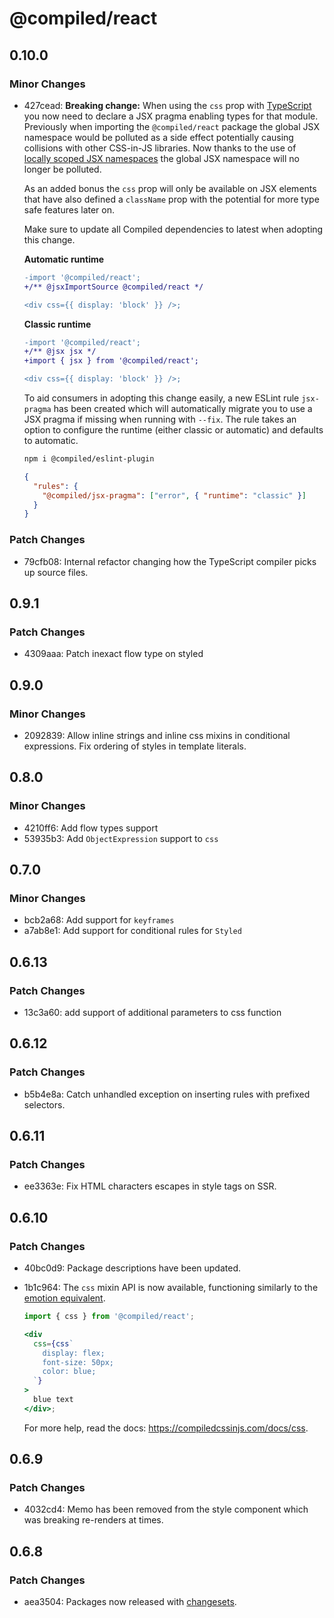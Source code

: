 # @compiled/react

## 0.10.0

### Minor Changes

- 427cead: **Breaking change:** When using the `css` prop with [TypeScript](https://www.typescriptlang.org) you now need to declare a JSX pragma enabling types for that module. Previously when importing the `@compiled/react` package the global JSX namespace would be polluted as a side effect potentially causing collisions with other CSS-in-JS libraries. Now thanks to the use of [locally scoped JSX namespaces](https://www.typescriptlang.org/docs/handbook/release-notes/typescript-2-8.html#locally-scoped-jsx-namespaces) the global JSX namespace will no longer be polluted.

  As an added bonus the `css` prop will only be available on JSX elements that have also defined a `className` prop with the potential for more type safe features later on.

  Make sure to update all Compiled dependencies to latest when adopting this change.

  **Automatic runtime**

  ```diff
  -import '@compiled/react';
  +/** @jsxImportSource @compiled/react */

  <div css={{ display: 'block' }} />;
  ```

  **Classic runtime**

  ```diff
  -import '@compiled/react';
  +/** @jsx jsx */
  +import { jsx } from '@compiled/react';

  <div css={{ display: 'block' }} />;
  ```

  To aid consumers in adopting this change easily, a new ESLint rule `jsx-pragma` has been created which will automatically migrate you to use a JSX pragma if missing when running with `--fix`. The rule takes an option to configure the runtime (either classic or automatic) and defaults to automatic.

  ```sh
  npm i @compiled/eslint-plugin
  ```

  ```json
  {
    "rules": {
      "@compiled/jsx-pragma": ["error", { "runtime": "classic" }]
    }
  }
  ```

### Patch Changes

- 79cfb08: Internal refactor changing how the TypeScript compiler picks up source files.

## 0.9.1

### Patch Changes

- 4309aaa: Patch inexact flow type on styled

## 0.9.0

### Minor Changes

- 2092839: Allow inline strings and inline css mixins in conditional expressions. Fix ordering of styles in template literals.

## 0.8.0

### Minor Changes

- 4210ff6: Add flow types support
- 53935b3: Add `ObjectExpression` support to `css`

## 0.7.0

### Minor Changes

- bcb2a68: Add support for `keyframes`
- a7ab8e1: Add support for conditional rules for `Styled`

## 0.6.13

### Patch Changes

- 13c3a60: add support of additional parameters to css function

## 0.6.12

### Patch Changes

- b5b4e8a: Catch unhandled exception on inserting rules with prefixed selectors.

## 0.6.11

### Patch Changes

- ee3363e: Fix HTML characters escapes in style tags on SSR.

## 0.6.10

### Patch Changes

- 40bc0d9: Package descriptions have been updated.
- 1b1c964: The `css` mixin API is now available,
  functioning similarly to the [emotion equivalent](https://emotion.sh/docs/composition).

  ```jsx
  import { css } from '@compiled/react';

  <div
    css={css`
      display: flex;
      font-size: 50px;
      color: blue;
    `}
  >
    blue text
  </div>;
  ```

  For more help, read the docs: https://compiledcssinjs.com/docs/css.

## 0.6.9

### Patch Changes

- 4032cd4: Memo has been removed from the style component which was breaking re-renders at times.

## 0.6.8

### Patch Changes

- aea3504: Packages now released with [changesets](https://github.com/atlassian/changesets).
